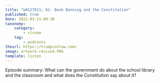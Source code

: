 ```yaml
---
title: "&#127911; 61- Book Banning and the Constitution"
published: true
date: 2022-03-11-09-30
taxonomy:
    category:
        - stream
    tag:
        - podcasts
theurl: https://trumpconlaw.com/
image: artwork-resized.PNG
template: listen
---
```


Episode summary: What can the government do about the school library and the classroom and what does the Constitution say about it?
